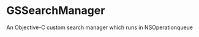 GSSearchManager
===============

An Objective-C custom search manager which runs in NSOperationqueue